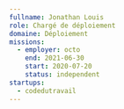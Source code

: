 ```yaml
---
fullname: Jonathan Louis
role: Chargé de déploiement
domaine: Déploiement
missions:
  - employer: octo
    end: 2021-06-30
    start: 2020-07-20
    status: independent
startups:
  - codedutravail
---
```

